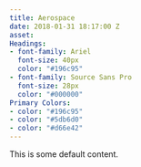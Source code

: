 ```yaml
---
title: Aerospace
date: 2018-01-31 18:17:00 Z
asset: 
Headings:
- font-family: Ariel
  font-size: 40px
  color: "#196c95"
- font-family: Source Sans Pro
  font-size: 28px
  color: "#000000"
Primary Colors:
- color: "#196c95"
- color: "#5db6d0"
- color: "#d66e42"
---
```


This is some default content.